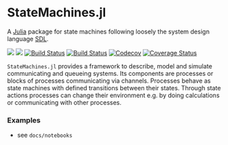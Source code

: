# StateMachines.jl

A [Julia](https://julialang.org) package for state machines following loosely the system design language [SDL](http://sdl-forum.org/index.htm).

[![](https://img.shields.io/badge/docs-stable-blue.svg)](https://pbayer.github.io/StateMachines.jl/stable)
[![](https://img.shields.io/badge/docs-dev-blue.svg)](https://pbayer.github.io/StateMachines.jl/dev)
[![Build Status](https://travis-ci.com/pbayer/StateMachines.jl.svg?branch=master)](https://travis-ci.com/pbayer/StateMachines.jl)
[![Build Status](https://ci.appveyor.com/api/projects/status/github/pbayer/StateMachines.jl?svg=true)](https://ci.appveyor.com/project/pbayer/StateMachines-jl)
[![Codecov](https://codecov.io/gh/pbayer/StateMachines.jl/branch/master/graph/badge.svg)](https://codecov.io/gh/pbayer/StateMachines.jl)
[![Coverage Status](https://coveralls.io/repos/github/pbayer/StateMachines.jl/badge.svg?branch=master)](https://coveralls.io/github/pbayer/StateMachines.jl?branch=master)

`StateMachines.jl` provides a framework to describe, model and simulate communicating and queueing systems. Its components are processes or blocks of processes communicating via channels. Processes behave as state machines with defined transitions between their states. Through state actions processes can change their environment e.g. by doing calculations or communicating with other processes.

### Examples

- see `docs/notebooks`
